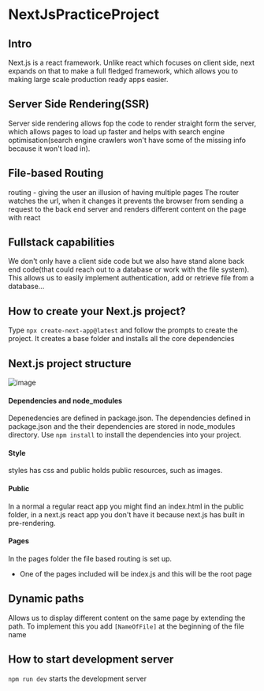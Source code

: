 # NextJsPracticeProject

## Intro
Next.js is a react framework. Unlike react which focuses on client side, next expands on that to make a full fledged framework, which allows you to making large scale production ready apps easier.


## Server Side Rendering(SSR)
Server side rendering allows fop the code to render straight form the server, which allows pages to load up faster and helps with search engine optimisation(search engine crawlers won't have some of the missing info because it won't load in).


## File-based Routing
routing - giving the user an illusion of having multiple pages
The router watches the url, when it changes it prevents the browser from sending a request to the back end server and renders different content on the page with react


## Fullstack capabilities
We don't only have a client side code but we also have stand alone back end code(that could reach out to a database or work with the file system). This allows us to easily implement authentication, add or retrieve file from a database...


## How to create your Next.js project?
Type ```npx create-next-app@latest``` and follow the prompts to create the project. It creates a base folder and installs all the core dependencies

## Next.js project structure
![image](https://user-images.githubusercontent.com/80905254/155861302-80295003-c3dc-4d79-856b-65d9a14fcd79.png)
#### Dependencies and node_modules
Depenedencies are defined in package.json. The dependencies defined in package.json and the their dependencies are stored in node_modules directory. Use ```npm install``` to install the dependencies into your project.
#### Style
styles has css and public holds public resources, such as images. 
#### Public
In a normal a regular react app you might find an index.html in the public folder, in a next.js react app you don't have it because next.js has built in pre-rendering. 
#### Pages
In the pages folder the file based routing is set up.
- One of the pages included will be index.js and this will be the root page

## Dynamic paths
Allows us to display different content on the same page by extending the path. To implement this you add `[NameOfFile]` at the beginning of the file name

## How to start development server
```npm run dev``` starts the development server
